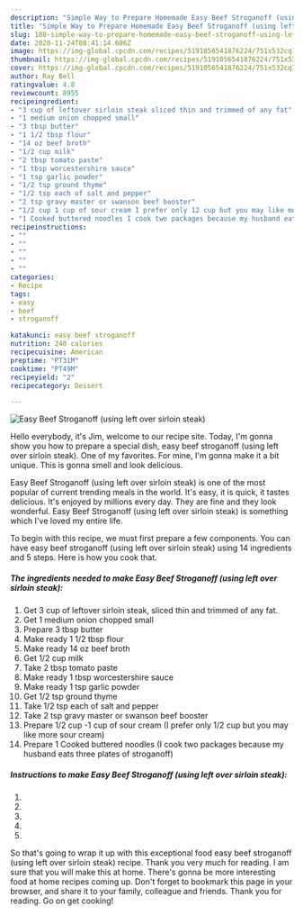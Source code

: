 ```yaml
---
description: "Simple Way to Prepare Homemade Easy Beef Stroganoff (using left over sirloin steak)"
title: "Simple Way to Prepare Homemade Easy Beef Stroganoff (using left over sirloin steak)"
slug: 188-simple-way-to-prepare-homemade-easy-beef-stroganoff-using-left-over-sirloin-steak
date: 2020-11-24T08:41:14.606Z
image: https://img-global.cpcdn.com/recipes/5191056541876224/751x532cq70/easy-beef-stroganoff-using-left-over-sirloin-steak-recipe-main-photo.jpg
thumbnail: https://img-global.cpcdn.com/recipes/5191056541876224/751x532cq70/easy-beef-stroganoff-using-left-over-sirloin-steak-recipe-main-photo.jpg
cover: https://img-global.cpcdn.com/recipes/5191056541876224/751x532cq70/easy-beef-stroganoff-using-left-over-sirloin-steak-recipe-main-photo.jpg
author: Ray Bell
ratingvalue: 4.8
reviewcount: 8955
recipeingredient:
- "3 cup of leftover sirloin steak sliced thin and trimmed of any fat"
- "1 medium onion chopped small"
- "3 tbsp butter"
- "1 1/2 tbsp flour"
- "14 oz beef broth"
- "1/2 cup milk"
- "2 tbsp tomato paste"
- "1 tbsp worcestershire sauce"
- "1 tsp garlic powder"
- "1/2 tsp ground thyme"
- "1/2 tsp each of salt and pepper"
- "2 tsp gravy master or swanson beef booster"
- "1/2 cup 1 cup of sour cream I prefer only 12 cup but you may like more sour cream"
- "1 Cooked buttered noodles I cook two packages because my husband eats three plates of stroganoff"
recipeinstructions:
- ""
- ""
- ""
- ""
- ""
categories:
- Recipe
tags:
- easy
- beef
- stroganoff

katakunci: easy beef stroganoff 
nutrition: 240 calories
recipecuisine: American
preptime: "PT31M"
cooktime: "PT49M"
recipeyield: "2"
recipecategory: Dessert

---
```



![Easy Beef Stroganoff (using left over sirloin steak)](https://img-global.cpcdn.com/recipes/5191056541876224/751x532cq70/easy-beef-stroganoff-using-left-over-sirloin-steak-recipe-main-photo.jpg)

Hello everybody, it's Jim, welcome to our recipe site. Today, I'm gonna show you how to prepare a special dish, easy beef stroganoff (using left over sirloin steak). One of my favorites. For mine, I'm gonna make it a bit unique. This is gonna smell and look delicious.



Easy Beef Stroganoff (using left over sirloin steak) is one of the most popular of current trending meals in the world. It's easy, it is quick, it tastes delicious. It's enjoyed by millions every day. They are fine and they look wonderful. Easy Beef Stroganoff (using left over sirloin steak) is something which I've loved my entire life.


To begin with this recipe, we must first prepare a few components. You can have easy beef stroganoff (using left over sirloin steak) using 14 ingredients and 5 steps. Here is how you cook that.

<!--inarticleads1-->

##### The ingredients needed to make Easy Beef Stroganoff (using left over sirloin steak):

1. Get 3 cup of leftover sirloin steak, sliced thin and trimmed of any fat.
1. Get 1 medium onion chopped small
1. Prepare 3 tbsp butter
1. Make ready 1 1/2 tbsp flour
1. Make ready 14 oz beef broth
1. Get 1/2 cup milk
1. Take 2 tbsp tomato paste
1. Make ready 1 tbsp worcestershire sauce
1. Make ready 1 tsp garlic powder
1. Get 1/2 tsp ground thyme
1. Take 1/2 tsp each of salt and pepper
1. Take 2 tsp gravy master or swanson beef booster
1. Prepare 1/2 cup -1 cup of sour cream (I prefer only 1/2 cup but you may like more sour cream)
1. Prepare 1 Cooked buttered noodles (I cook two packages because my husband eats three plates of stroganoff)




<!--inarticleads2-->

##### Instructions to make Easy Beef Stroganoff (using left over sirloin steak):

1. 
1. 
1. 
1. 
1. 




So that's going to wrap it up with this exceptional food easy beef stroganoff (using left over sirloin steak) recipe. Thank you very much for reading. I am sure that you will make this at home. There's gonna be more interesting food at home recipes coming up. Don't forget to bookmark this page in your browser, and share it to your family, colleague and friends. Thank you for reading. Go on get cooking!
